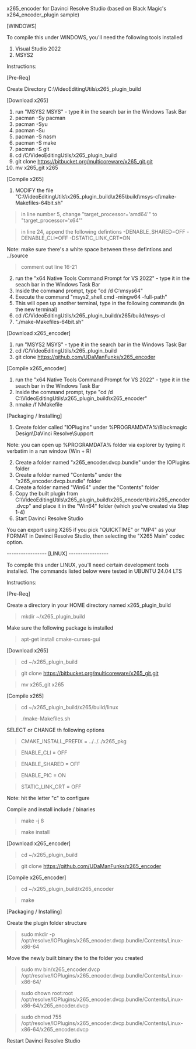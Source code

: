 x265_encoder for Davinci Resolve Studio (based on Black Magic's x264_encoder_plugin sample)

[WINDOWS]

To compile this under WINDOWS, you'll need the following tools installed

1) Visual Studio 2022
2) MSYS2

Instructions:

[Pre-Req]

Create Directory C:\VideoEditingUtils\x265_plugin_build

[Download x265]

1) run "MSYS2 MSYS" - type it in the search bar in the Windows Task Bar
2) pacman -Sy pacman
3) pacman -Syu
4) pacman -Su
5) pacman -S nasm
6) pacman -S make
7) pacman -S git
8) cd /C/VideoEditingUtils/x265_plugin_build   
9) git clone https://bitbucket.org/multicoreware/x265_git.git
10) mv x265_git x265

[Compile x265]

1) MODIFY the file "C:\VideoEditingUtils\x265_plugin_build\x265\build\msys-cl\make-Makefiles-64bit.sh"

> in line number 5, change "target_processor='amd64'" to "target_processor='x64'"

> in line 24, append the following defintions -DENABLE_SHARED=OFF -DENABLE_CLI=OFF -DSTATIC_LINK_CRT=ON

Note: make sure there's a white space between these defintions and ../source

> comment out line 16-21

2) run the "x64 Native Tools Command Prompt for VS 2022" - type it in the seach bar in the Windows Task Bar
3) Inside the command prompt, type "cd /d C:\msys64"
4) Execute the command "msys2_shell.cmd -mingw64 -full-path"
5) This will open up another terminal, type in the following commands (in the new terminal)
6) cd /C/VideoEditingUtils/x265_plugin_build/x265/build/msys-cl
7) "./make-Makefiles-64bit.sh"

[Download x265_encoder]

1) run "MSYS2 MSYS" - type it in the search bar in the Windows Task Bar
2) cd /C/VideoEditingUtils/x265_plugin_build
3) git clone https://github.com/UDaManFunks/x265_encoder

[Compile x265_encoder]

1) run the "x64 Native Tools Command Prompt for VS 2022" - type it in the seach bar in the Windows Task Bar
2) Inside the command prompt, type "cd /d C:\VideoEditingUtils\x265_plugin_build\x265_encoder"
3) nmake /f NMakefile
   
[Packaging / Installing]

1) Create folder called "IOPlugins" under %PROGRAMDATA%\Blackmagic Design\DaVinci Resolve\Support

  Note: you can open up %PROGRAMDATA% folder via explorer by typing it verbatim in a run window (Win + R) 

2) Create a folder named "x265_encoder.dvcp.bundle" under the IOPlugins folder
3) Create a folder named "Contents" under the "x265_encoder.dvcp.bundle" folder
4) Create a folder named "Win64" under the "Contents" folder
5) Copy the built plugin from C:\VideoEditingUtils\x265_plugin_build\x265_encoder\bin\x265_encoder.dvcp" and place it in the "Win64" folder (which you've created via Step 1-4)
6) Start Davinci Resolve Studio
   
You can export using X265 if you pick "QUICKTIME" or "MP4" as your FORMAT in Davinci Resolve Studio, then selecting the "X265 Main" codec option.

----------------- [LINUX] -----------------

To compile this under LINUX, you'll need certain development tools installed.   The commands listed below were tested in UBUNTU 24.04 LTS


Instructions:

[Pre-Req]

Create a directory in your HOME directory named x265_plugin_build

> mkdir ~/x265_plugin_build

Make sure the following package is installed 

> apt-get install cmake-curses-gui

[Download x265]

> cd ~/x265_plugin_build

> git clone https://bitbucket.org/multicoreware/x265_git.git

> mv x265_git x265

[Compile x265]

> cd  ~/x265_plugin_build/x265/build/linux

> ./make-Makefiles.sh

SELECT or CHANGE th following options

> CMAKE_INSTALL_PREFIX = ../../../x265_pkg

> ENABLE_CLI = OFF

> ENABLE_SHARED = OFF

> ENABLE_PIC = ON

> STATIC_LINK_CRT = OFF

Note: hit the letter "c" to configure

Compile and install include / binaries

> make -j 8

> make install

[Download x265_encoder]

> cd ~/x265_plugin_build

> git clone https://github.com/UDaManFunks/x265_encoder

[Compile x265_encoder]

> cd ~/x265_plugin_build/x265_encoder

> make
   
[Packaging / Installing]

Create the plugin folder structure

> sudo mkdir -p /opt/resolve/IOPlugins/x265_encoder.dvcp.bundle/Contents/Linux-x86-64

Move the newly built binary the to the folder you created

> sudo mv bin/x265_encoder.dvcp /opt/resolve/IOPlugins/x265_encoder.dvcp.bundle/Contents/Linux-x86-64/

> sudo chown root:root /opt/resolve/IOPlugins/x265_encoder.dvcp.bundle/Contents/Linux-x86-64/x265_encoder.dvcp

> sudo chmod 755 /opt/resolve/IOPlugins/x265_encoder.dvcp.bundle/Contents/Linux-x86-64/x265_encoder.dvcp

Restart Davinci Resolve Studio 
